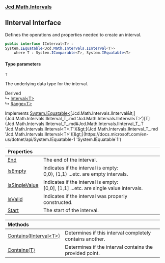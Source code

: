 ### [Jcd.Math.Intervals](Jcd.Math.Intervals.md 'Jcd.Math.Intervals')

## IInterval<T> Interface

Defines the operations and properties needed to create an interval.

```csharp
public interface IInterval<T> :
System.IEquatable<Jcd.Math.Intervals.IInterval<T>>
    where T : System.IComparable<T>, System.IEquatable<T>
```
#### Type parameters

<a name='Jcd.Math.Intervals.IInterval_T_.T'></a>

`T`

The underlying data type for the interval.

Derived  
&#8627; [Interval&lt;T&gt;](Jcd.Math.Intervals.Interval_T_.md 'Jcd.Math.Intervals.Interval<T>')  
&#8627; [Range&lt;T&gt;](Jcd.Math.Intervals.Range_T_.md 'Jcd.Math.Intervals.Range<T>')

Implements [System.IEquatable&lt;](https://docs.microsoft.com/en-us/dotnet/api/System.IEquatable-1 'System.IEquatable`1')[Jcd.Math.Intervals.IInterval&lt;](Jcd.Math.Intervals.IInterval_T_.md 'Jcd.Math.Intervals.IInterval<T>')[T](Jcd.Math.Intervals.IInterval_T_.md#Jcd.Math.Intervals.IInterval_T_.T 'Jcd.Math.Intervals.IInterval<T>.T')[&gt;](Jcd.Math.Intervals.IInterval_T_.md 'Jcd.Math.Intervals.IInterval<T>')[&gt;](https://docs.microsoft.com/en-us/dotnet/api/System.IEquatable-1 'System.IEquatable`1')

| Properties | |
| :--- | :--- |
| [End](Jcd.Math.Intervals.IInterval_T_.End.md 'Jcd.Math.Intervals.IInterval<T>.End') | The end of the interval. |
| [IsEmpty](Jcd.Math.Intervals.IInterval_T_.IsEmpty.md 'Jcd.Math.Intervals.IInterval<T>.IsEmpty') | Indicates if the interval is empty:<br/>0,0), (1,1) ...etc. are empty intervals. |
| [IsSingleValue](Jcd.Math.Intervals.IInterval_T_.IsSingleValue.md 'Jcd.Math.Intervals.IInterval<T>.IsSingleValue') | Indicates if the interval is empty:<br/>[0,0], [1,1] ...etc. are single value intervals. |
| [IsValid](Jcd.Math.Intervals.IInterval_T_.IsValid.md 'Jcd.Math.Intervals.IInterval<T>.IsValid') | Indicates if the interval was properly constructed. |
| [Start](Jcd.Math.Intervals.IInterval_T_.Start.md 'Jcd.Math.Intervals.IInterval<T>.Start') | The start of the interval. |

| Methods | |
| :--- | :--- |
| [Contains(IInterval&lt;T&gt;)](Jcd.Math.Intervals.IInterval_T_.Contains(Jcd.Math.Intervals.IInterval_T_).md 'Jcd.Math.Intervals.IInterval<T>.Contains(Jcd.Math.Intervals.IInterval<T>)') | Determines if this interval completely contains another. |
| [Contains(T)](Jcd.Math.Intervals.IInterval_T_.Contains(T).md 'Jcd.Math.Intervals.IInterval<T>.Contains(T)') | Determines if the interval contains the provided point. |

